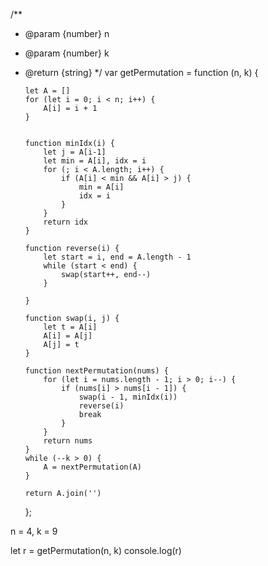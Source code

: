/\*\*

- @param {number} n
- @param {number} k
- @return {string}
  \*/
  var getPermutation = function (n, k) {

      let A = []
      for (let i = 0; i < n; i++) {
          A[i] = i + 1
      }


      function minIdx(i) {
          let j = A[i-1]
          let min = A[i], idx = i
          for (; i < A.length; i++) {
              if (A[i] < min && A[i] > j) {
                  min = A[i]
                  idx = i
              }
          }
          return idx
      }

      function reverse(i) {
          let start = i, end = A.length - 1
          while (start < end) {
              swap(start++, end--)
          }

      }

      function swap(i, j) {
          let t = A[i]
          A[i] = A[j]
          A[j] = t
      }

      function nextPermutation(nums) {
          for (let i = nums.length - 1; i > 0; i--) {
              if (nums[i] > nums[i - 1]) {
                  swap(i - 1, minIdx(i))
                  reverse(i)
                  break
              }
          }
          return nums
      }
      while (--k > 0) {
          A = nextPermutation(A)
      }

      return A.join('')

  };

n = 4, k = 9

let r = getPermutation(n, k)
console.log(r)
